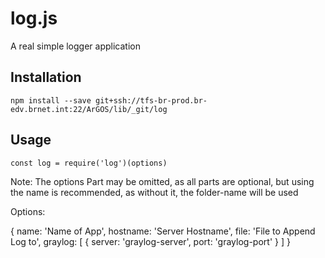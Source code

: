 # log.js

A real simple logger application

## Installation

`npm install --save git+ssh://tfs-br-prod.br-edv.brnet.int:22/ArGOS/lib/_git/log`

## Usage



`const log = require('log')(options)`

Note: The options Part may be omitted, as all parts are optional, but using the name is recommended, as without it, the folder-name will be used

Options:

{
  name: 'Name of App',
  hostname: 'Server Hostname',
  file: 'File to Append Log to',
  graylog: [
    {
      server: 'graylog-server',
      port: 'graylog-port'
    }
  ]
}